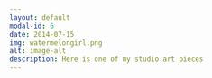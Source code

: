 ```yaml
---
layout: default
modal-id: 6
date: 2014-07-15
img: watermelongirl.png
alt: image-alt
description: Here is one of my studio art pieces
---
```

